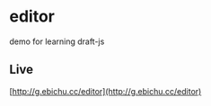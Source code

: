 # editor
demo for learning draft-js

## Live
[http://g.ebichu.cc/editor](http://g.ebichu.cc/editor)
